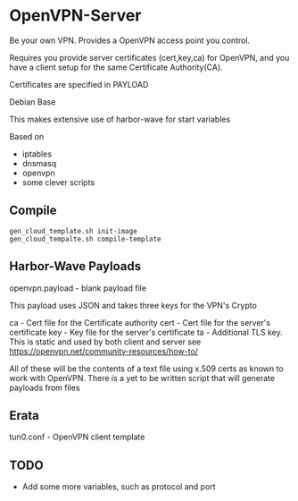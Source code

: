 OpenVPN-Server
==============
Be your own VPN. Provides a OpenVPN access point you control.

Requires you provide server certificates (cert,key,ca) for OpenVPN, and you
have a client setup for the same Certificate Authority(CA).

Certificates are specified in PAYLOAD

Debian Base

This makes extensive use of harbor-wave for start variables

Based on
- iptables
- dnsmasq
- openvpn
- some clever scripts

Compile
-------
```
gen_cloud_template.sh init-image
gen_cloud_tempalte.sh compile-template
```

Harbor-Wave Payloads
--------------------

openvpn.payload - blank payload file

This payload uses JSON and takes three keys for the VPN's Crypto

ca	- Cert file for the Certificate authority
cert	- Cert file for the server's certificate
key	- Key file for the server's certificate
ta	- Additional TLS key. This is static and used by both client and server
see https://openvpn.net/community-resources/how-to/

All of these will be the contents of a text file using x.509 certs as known to
work with OpenVPN. There is a yet to be written script that will generate
payloads from files

Erata
-----

tun0.conf	- OpenVPN client template

TODO
----

* Add some more variables, such as protocol and port
